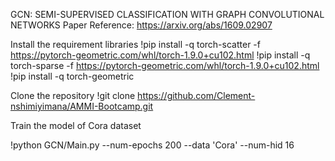 GCN: SEMI-SUPERVISED CLASSIFICATION WITH GRAPH CONVOLUTIONAL NETWORKS
Paper Reference: https://arxiv.org/abs/1609.02907

Install the requirement libraries
!pip install -q torch-scatter -f https://pytorch-geometric.com/whl/torch-1.9.0+cu102.html
!pip install -q torch-sparse -f https://pytorch-geometric.com/whl/torch-1.9.0+cu102.html
!pip install -q torch-geometric


Clone the repository
!git clone https://github.com/Clement-nshimiyimana/AMMI-Bootcamp.git


Train the model of Cora dataset

!python GCN/Main.py  --num-epochs 200 --data 'Cora' --num-hid  16  
